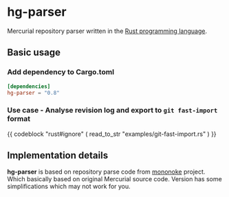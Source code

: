 # hg-parser

Mercurial repository parser written in the [Rust programming language](https://www.rust-lang.org/en-US/).

## Basic usage

### Add dependency to Cargo.toml

```toml
[dependencies]
hg-parser = "0.8"
```

### Use case - Analyse revision log and export to ```git fast-import``` format

{{ codeblock "rust#ignore" ( read_to_str "examples/git-fast-import.rs" ) }}

## Implementation details

**hg-parser** is based on repository parse code from [mononoke](https://github.com/facebookexperimental/mononoke) project. Which basically based on original Mercurial source code. Version has some simplifications which may not work for you.